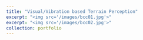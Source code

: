 ```yaml
---
title: "Visual/Vibration based Terrain Perception"
excerpt: "<img src='/images/bcc01.jpg'>"
excerpt: "<img src='/images/bcc02.jpg'>"
collection: portfolio
---
```

